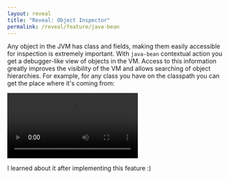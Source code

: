 ```yaml
---
layout: reveal
title: "Reveal: Object Inspector"
permalink: /reveal/feature/java-bean
---
```

Any object in the JVM has class and fields, making them easily accessible for inspection is extremely important. With `java-bean` contextual action you get a debugger-like view of objects in the VM. Access to this information greatly improves the visibility of the VM and allows searching of object hierarchies. For example, for any class you have on the classpath you can get the place where it's coming from:

<video controls><source src="/assets/reveal/java-bean.mp4" type="video/mp4"></source></video>

I learned about it after implementing this feature :)
